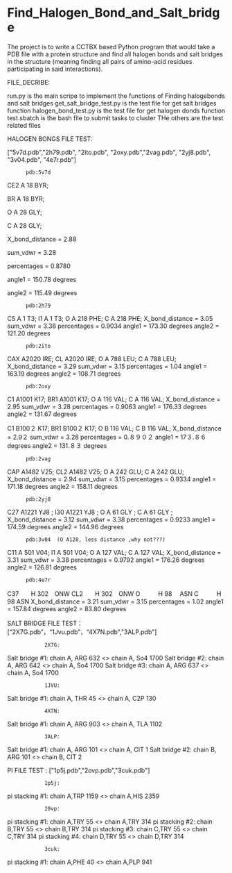 # Find_Halogen_Bond_and_Salt_bridge
The project is to write a CCTBX based Python program that would take a PDB file with a protein structure and find all halogen bonds and salt bridges in the structure (meaning finding all pairs of amino-acid residues participating in said interactions). 


FILE_DECRIBE:


run.py                   is the main scripe to implement the functions of Finding halogebonds and salt bridges
get_salt_bridge_test.py  is the test file for get salt bridges function
halogen_bond_test.py     is the test file for get halogen donds function
test.sbatch              is the bash file to submit tasks to cluster
THe others               are the test related files


HALOGEN BONGS FILE TEST:


["5v7d.pdb","2h79.pdb", "2ito.pdb", "2oxy.pdb","2vag.pdb", "2yj8.pdb", "3v04.pdb", "4e7r.pdb"]



          pdb:5v7d
CE2    A  18  BYR;

BR     A  18  BYR;

O      A  28  GLY;

C      A  28  GLY;

X_bond_distance =  2.88

sum_vdwr        =  3.28

percentages     =  0.8780

angle1          =  150.78 degrees

angle2          =  115.49 degrees


          pdb:2h79
C5    A   1  T3;
I1    A   1  T3;
O     A 218  PHE;
C     A 218  PHE;
X_bond_distance =  3.05
sum_vdwr        =  3.38
percentages     =  0.9034
angle1          =  173.30 degrees
angle2          =  121.20 degrees

          pdb:2ito
 
 CAX  A2020   IRE;
 CL   A2020   IRE;
 O    A 788   LEU;
 C    A 788   LEU;
X_bond_distance =  3.29
sum_vdwr        =  3.15
percentages     =  1.04
angle1          =  163.19 degrees
angle2          =  108.71 degrees




          pdb:2oxy
C1    A1001  K17;
BR1   A1001  K17;
O     A 116  VAL;
C     A 116  VAL;
X_bond_distance =  2.95
sum_vdwr        =  3.28
percentages     =  0.9063
angle1          =  176.33 degrees
angle2          =  131.67 degrees


C1    B100２  K17;
BR1   B100２  K17;
O     B 116  VAL;
C     B 116  VAL;
X_bond_distance =  2.9２
sum_vdwr        =  3.28
percentages     =  0.８９０２
angle1          =  17３.８６ degrees
angle2          =  131.８３ degrees


          pdb:2vag
CAP    A1482   V25;
CL2    A1482   V25;
O      A 242   GLU;
C      A 242   GLU;
X_bond_distance =  2.94
sum_vdwr        =  3.15
percentages     =  0.9334
angle1          =  171.18 degrees
angle2          =  158.11 degrees







          pdb:2yj8
C27    A1221  YJ8 ; 
I30    A1221  YJ8 ; 
O      A  61  GLY ; 
C      A  61  GLY ;    
X_bond_distance =  3.12
sum_vdwr        =  3.38
percentages     =  0.9233
angle1          =  174.59 degrees
angle2          =  144.96 degrees

          pdb:3v04  (O A128, less distance ,why not???)
C11     A 501   V04;
I1      A 501   V04;
O       A 127   VAL;
C       A 127   VAL;
X_bond_distance =  3.31
sum_vdwr        =  3.38
percentages     =  0.9792
angle1          =  176.26 degrees
angle2          =  126.81 degrees



          pdb:4e7r
C37　　H 302　ONW
CL2　　H 302　ONW
O　　　H 98 　ASN
C　　　H 98   ASN
X_bond_distance =  3.21
sum_vdwr        =  3.15
percentages     =  1.02
angle1          =  157.84 degrees
angle2          =  83.80 degrees

 
 SALT BRIDGE FILE TEST：
 [“2X7G.pdb”，“1Jvu.pdb”，“4X7N.pdb","3ALP.pdb"]


                2X7G:
  Salt bridge #1: chain A, ARG 632 <> chain A, So4 1700
  Salt bridge #2: chain A, ARG 642 <> chain A, So4 1700
  Salt bridge #3: chain A, ARG 637 <> chain A, So4 1700
  
                1JVU:
  Salt bridge #1: chain A, THR 45 <> chain A, C2P 130
  
                4X7N:
  Salt bridge #1: chain A, ARG 903 <> chain A, TLA 1102
  
                3ALP:
  Salt bridge #1: chain A, ARG 101 <> chain A, CIT 1
  Salt bridge #2: chain B, ARG 101 <> chain B, CIT 2
   
  PI FILE TEST :
  ["1p5j.pdb","2ovp.pdb","3cuk.pdb"]

                1p5j:
  pi stacking #1: chain A,TRP 1159 <> chain A,HIS 2359
  
                20vp:
  pi stacking #1: chain A,TRY 55 <> chain A,TRY 314
  pi stacking #2: chain B,TRY 55 <> chain B,TRY 314
  pi stacking #3: chain C,TRY 55 <> chain C,TRY 314
  pi stacking #4: chain D,TRY 55 <> chain D,TRY 314
  
                3cuk:
  pi stacking #1: chain A,PHE 40 <> chain A,PLP 941
 
   
